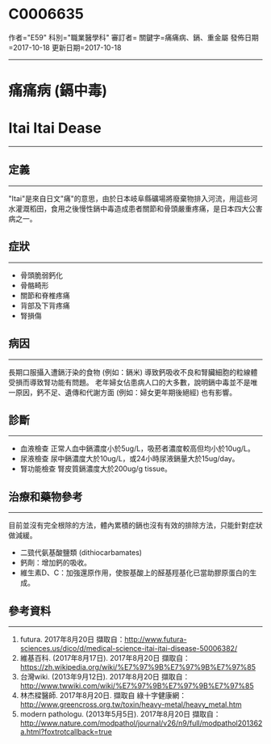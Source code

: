 # C0006635
作者="E59"
科別="職業醫學科"
審訂者=
關鍵字=痛痛病、鎘、重金屬
發佈日期=2017-10-18
更新日期=2017-10-18

----------
# 痛痛病 (鎘中毒)
# Itai Itai Dease
----------
## 定義
----------

"Itai"是來自日文"痛"的意思，由於日本岐阜縣礦場將廢棄物排入河流，用這些河水灌溉稻田，食用之後慢性鎘中毒造成患者關節和骨頭嚴重疼痛，是日本四大公害病之一。

## 症狀
----------
- 骨頭脆弱鈣化
- 骨骼畸形
- 關節和脊椎疼痛
- 背部及下背疼痛
- 腎損傷


## 病因
----------

長期口服攝入遭鎘汙染的食物 (例如：鎘米) 導致鈣吸收不良和腎臟細胞的粒線體受損而導致腎功能有問題。
老年婦女佔患病人口的大多數，說明鎘中毒並不是唯一原因，鈣不足、遺傳和代謝方面 (例如：婦女更年期後絕經) 也有影響。

## 診斷
----------
- 血液檢查
  正常人血中鎘濃度小於5ug/L，吸菸者濃度較高但均小於10ug/L。
- 尿液檢查
  尿中鎘濃度大於10ug/L，或24小時尿液鎘量大於15ug/day。
- 腎功能檢查
  腎皮質鎘濃度大於200ug/g tissue。
## 治療和藥物參考
----------

目前並沒有完全根除的方法，體內累積的鎘也沒有有效的排除方法，只能針對症狀做減緩。

- 二巰代氨基酸鹽類 (dithiocarbamates)
- 鈣劑：增加鈣的吸收。
- 維生素D、C：加強還原作用，使胺基酸上的醛基羥基化已當助膠原蛋白的生成。
## 參考資料
----------
1. futura. 2017年8月20日 擷取自：http://www.futura-sciences.us/dico/d/medical-science-itai-itai-disease-50006382/
2. 維基百科. (2017年8月17日). 2017年8月20日 擷取自：https://zh.wikipedia.org/wiki/%E7%97%9B%E7%97%9B%E7%97%85
3. 台灣wiki. (2013年9月12日). 2017年8月20日 擷取自：http://www.twwiki.com/wiki/%E7%97%9B%E7%97%9B%E7%97%85
4.  林杰樑醫師. 2017年8月20日. 擷取自 綠十字健康網：http://www.greencross.org.tw/toxin/heavy-metal/heavy_metal.htm
5. modern pathologu. (2013年5月5日). 2017年8月20日 擷取自：http://www.nature.com/modpathol/journal/v26/n9/full/modpathol201362a.html?foxtrotcallback=true

